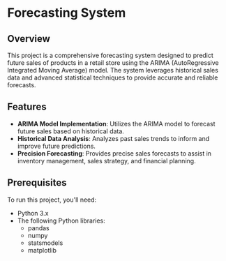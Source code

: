 # Forecasting System

## Overview

This project is a comprehensive forecasting system designed to predict future sales of products in a retail store using the ARIMA (AutoRegressive Integrated Moving Average) model. The system leverages historical sales data and advanced statistical techniques to provide accurate and reliable forecasts.

## Features

- **ARIMA Model Implementation**: Utilizes the ARIMA model to forecast future sales based on historical data.
- **Historical Data Analysis**: Analyzes past sales trends to inform and improve future predictions.
- **Precision Forecasting**: Provides precise sales forecasts to assist in inventory management, sales strategy, and financial planning.

## Prerequisites

To run this project, you'll need:

- Python 3.x
- The following Python libraries:
  - pandas
  - numpy
  - statsmodels
  - matplotlib
